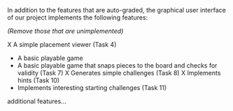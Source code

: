In addition to the features that are auto-graded, the graphical user interface
of our project implements the following features:

*(Remove those that are unimplemented)*

 X A simple placement viewer (Task 4)
 - A basic playable game
 - A basic playable game that snaps pieces to the board and checks for validity (Task 7)
 X Generates simple challenges (Task 8)
 X Implements hints (Task 10)
 - Implements interesting starting challenges (Task 11)

additional features...